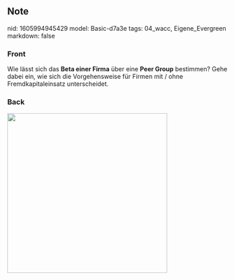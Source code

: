 ## Note
nid: 1605994945429
model: Basic-d7a3e
tags: 04_wacc, Eigene_Evergreen
markdown: false

### Front
<p>Wie lässt sich das <b>Beta einer Firma</b> über eine <b>Peer
Group</b> bestimmen? Gehe dabei ein, wie sich die Vorgehensweise
für Firmen mit / ohne Fremdkapitaleinsatz unterscheidet.

### Back
<p><img src="1wMSTZxFSmsfP7QjUyTG.png" style="width: 366px;">

